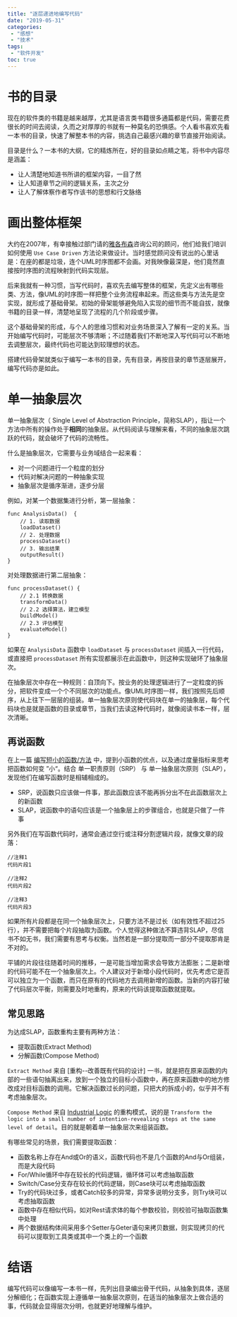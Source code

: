 ```yaml
---
title: "逐层递进地编写代码"
date: "2019-05-31"
categories:
 - "感想"
 - "技术"
tags:
 - "软件开发"
toc: true
---
```


# 书的目录

现在的软件类的书籍是越来越厚，尤其是语言类书籍很多通篇都是代码，需要花费很长的时间去阅读，久而之对厚厚的书就有一种莫名的恐惧感。个人看书喜欢先看一本书的目录，快速了解整本书的内容，挑选自己最感兴趣的章节直接开始阅读。

目录是什么？一本书的大纲，它的精炼所在，好的目录如点睛之笔，将书中内容尽是涵盖：

  - 让人清楚地知道书所讲的框架内容，一目了然
  - 让人知道章节之间的逻辑关系，主次之分
  - 让人了解体察作者写作该书的思想和行文脉络

<!--more-->

# 画出整体框架

大约在2007年，有幸接触过部门请的[雅各布森](https://baike.baidu.com/item/%E4%BC%8A%E4%B8%87%C2%B7%E9%9B%85%E5%90%84%E5%B8%83%E6%A3%AE/17525680)咨询公司的顾问，他们给我们培训如何使用 `Use Case Driven` 方法论来做设计。当时感觉顾问没有说出的心里话是：在座的都是垃圾，连个UML时序图都不会画。对我映像最深是，他们竟然直接按时序图的流程映射到代码实现层。

后来我就有一种习惯，当写代码时，喜欢先去编写整体的框架，先定义出有哪些类、方法，像UML的时序图一样把整个业务流程串起来。而这些类与方法先是空实现，就形成了基础骨架。初始的骨架能够避免陷入实现的细节而不能自拔，就像书籍的目录一样，清楚地呈现了流程的几个阶段或步骤。

这个基础骨架的形成，与个人的思维习惯和对业务场景深入了解有一定的关系。当开始编写代码时，可能层次不够清晰；不过随着我们不断地深入写代码可以不断地去调整层次，最终代码也可能达到较理想的状态。

搭建代码骨架就类似于编写一本书的目录，先有目录，再按目录的章节逐层展开，编写代码亦是如此。

# 单一抽象层次

单一抽象层次（ Single Level of Abstraction Principle，简称SLAP），指让一个方法中所有的操作处于**相同**的抽象层。从代码阅读与理解来看，不同的抽象层次跳跃的代码，就会破坏了代码的流畅性。

什么是抽象层次，它需要与业务域结合一起来看：

  - 对一个问题进行一个粒度的划分
  - 代码对解决问题的一种抽象实现
  - 抽象层次是循序渐进，逐步分层

例如，对某一个数据集进行分析，第一层抽象：

```
func AnalysisData()  {
    // 1. 读取数据
    loadDataset() 
    // 2. 处理数据
    processDataset() 
    // 3. 输出结果
    outputResult()
}
```

对处理数据进行第二层抽象：

```
func processDataset() {
    // 2.1 转换数据
    transformData()
    // 2.2 选择算法，建立模型
    buildModel()
    // 2.3 评估模型
    evaluateModel()
}
```

如果在 `AnalysisData` 函数中 `loadDataset` 与 `processDataset` 间插入一行代码，或直接把 `processDataset` 所有实现都展示在此函数中，则这种实现破环了抽象层次。

在抽象层次中存在一种规则：自顶向下。按业务的处理逻辑进行了一定粒度的拆分，把软件变成一个个不同层次的功能点。像UML时序图一样，我们按照先后顺序，从上往下一层层的组装。单一抽象层次原则使代码块在单一的抽象层，每个代码块也是就是函数的目录或章节，当我们去读这种代码时，就像阅读书本一样，层次清晰。

## 再说函数

在上一篇 [编写短小的函数/方法](/post/technical/2019/0529_function/) 中，提到小函数的优点，以及通过度量指标来思考把函数如何变 ”小“。结合 单一职责原则（SRP） 与 单一抽象层次原则（SLAP），发现他们在编写函数时是相辅相成的。

 - SRP，说函数只应该做一件事，那此函数应该不能再拆分出不在此函数层次上的新函数
 - SLAP，说函数中的语句应该是一个抽象层上的步骤组合，也就是只做了一件事

另外我们在写函数代码时，通常会通过空行或注释分割逻辑片段，就像文章的段落：

```
//注释1
代码片段1

//注释2
代码片段2

//注释3
代码片段3
```

如果所有片段都是在同一个抽象层次上，只要方法不是过长（如有效性不超过25行），并不需要把每个片段抽取为函数。个人觉得这种做法不算违背SLAP，尽信书不如无书，我们需要有思考与权衡。当然若是一部分提取而一部分不提取那肯是不对的。

平铺的片段往往随着时间的推移，一是可能当增加需求会导致方法膨胀；二是新增的代码可能不在一个抽象层次上。个人建议对于新增小段代码时，优先考虑它是否可以独立为一个函数，而只在原有的代码地方去调用新增的函数。当新的内容打破了代码层次平衡，则需要及时地重构，原来的代码该提取函数就提取。

## 常见思路

为达成SLAP，函数重构主要有两种方法：

  - 提取函数(Extract Method)
  - 分解函数(Compose Method)

`Extract Method` 来自 [重构--改善既有代码的设计] 一书，就是把在原来函数的内部的一些语句抽离出来，放到一个独立的目标小函数中，再在原来函数中的地方修改成对目标函数的调用。它解决函数过长的问题，只把大的拆成小的，似乎并不有考虑抽象层次。

`Compose Method` 来自 [Industrial Logic](https://www.industriallogic.com/xp/refactoring/composeMethod.html) 的重构模式，说的是 `Transform the logic into a small number of intention-revealing steps at the same level of detail`。目的就是朝着单一抽象层次来组装函数。

有哪些常见的场景，我们需要提取函数：

  - 函数名称上存在And或Or的语义，函数代码也不是几个函数的And与Or组装，而是大段代码
  - For/While循环中存在较长的代码逻辑，循环体可以考虑抽取函数
  - Switch/Case分支存在较长的代码逻辑，则Case块可以考虑抽取函数
  - Try的代码块过多，或者Catch较多的异常，异常多说明分支多，则Try块可以考虑抽取函数
  - 函数中存在相似代码，如对Rest请求体的每个参数校验，则校验可抽取函数集中处理
  - 两个数据结构体间采用多个Setter与Geter语句来拷贝数据，则实现拷贝的代码可以提取到工具类或其中一个类上的一个函数
  
# 结语

编写代码可以像编写一本书一样，先列出目录编出骨干代码，从抽象到具体，逐层分解细化；在函数实现上遵循单一抽象层次原则，在适当的抽象层次上做合适的事，代码就会显得层次分明，也就更好地理解与维护。

